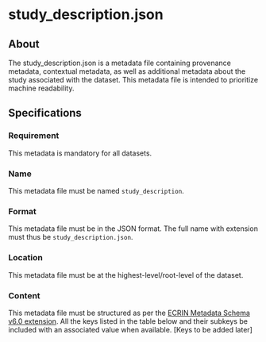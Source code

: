 # study_description.json

## About
The study_description.json is a metadata file containing provenance metadata, contextual metadata, 
as well as additional metadata about the study associated with the dataset. This metadata file is intended to prioritize machine readability. 

## Specifications

### Requirement
This metadata is mandatory for all datasets.

### Name
This metadata file must be named `study_description`.

### Format
This metadata file must be in the JSON format. The full name with extension must thus be `study_description.json`.

### Location
This metadata file must be at the highest-level/root-level of the dataset.

### Content
This metadata file must be structured as per the [ECRIN Metadata Schema v6.0 extension](https://doi.org/10.5281/zenodo.5554961). 
All the keys listed in the table below and their subkeys be included with an associated value when available. [Keys to be added later]
